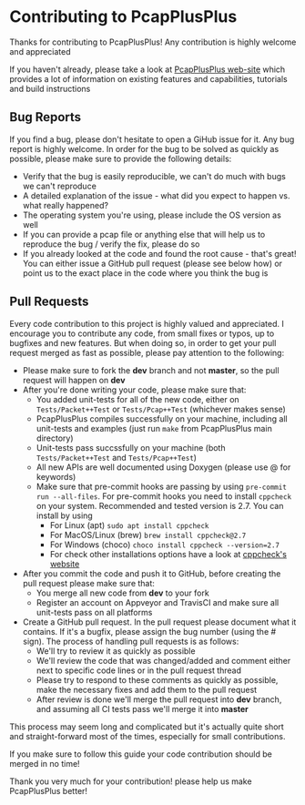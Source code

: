 # Contributing to PcapPlusPlus

Thanks for contributing to PcapPlusPlus! Any contribution is highly welcome and appreciated

If you haven't already, please take a look at [PcapPlusPlus web-site](http://seladb.github.io/PcapPlusPlus-Doc) which provides a lot of information on existing features and capabilities, tutorials and build instructions

## Bug Reports

If you find a bug, please don't hesitate to open a GiHub issue for it. Any bug report is highly welcome. In order for the bug to be solved as quickly as possible, please make sure to provide the following details:
- Verify that the bug is easily reproducible, we can't do much with bugs we can't reproduce
- A detailed explanation of the issue - what did you expect to happen vs. what really happened?
- The operating system you're using, please include the OS version as well
- If you can provide a pcap file or anything else that will help us to reproduce the bug / verify the fix, please do so
- If you already looked at the code and found the root cause - that's great! You can either issue a GitHub pull request (please see below how) or point us to the exact place in the code where you think the bug is

## Pull Requests

Every code contribution to this project is highly valued and appreciated. I encourage you to contribute any code, from small fixes or typos, up to bugfixes and new features. But when doing so, in order to get your pull request merged as fast as possible, please pay attention to the following:
- Please make sure to fork the **dev** branch and not **master**, so the pull request will happen on **dev**
- After you're done writing your code, please make sure that:
   - You added unit-tests for all of the new code, either on `Tests/Packet++Test` or `Tests/Pcap++Test` (whichever makes sense)
   - PcapPlusPlus compiles successfully on your machine, including all unit-tests and examples (just run `make` from PcapPlusPlus main directory)
   - Unit-tests pass succssfully on your machine (both `Tests/Packet++Test` and `Tests/Pcap++Test`)
   - All new APIs are well documented using Doxygen (please use @ for keywords)
   - Make sure that pre-commit hooks are passing by using `pre-commit run --all-files`. For pre-commit hooks you need to install `cppcheck` on your system. Recommended and tested version is 2.7. You can install by using
     - For Linux (apt) `sudo apt install cppcheck`
     - For MacOS/Linux (brew) `brew install cppcheck@2.7`
     - For Windows (choco) `choco install cppcheck --version=2.7`
     - For check other installations options have a look at [cppcheck's website](http://cppcheck.net/)
- After you commit the code and push it to GitHub, before creating the pull request please make sure that:
   - You merge all new code from **dev** to your fork
   - Register an account on Appveyor and TravisCI and make sure all unit-tests pass on all platforms
- Create a GitHub pull request. In the pull request please document what it contains. If it's a bugfix, please assign the bug number (using the # sign). The process of handling pull requests is as follows:
   - We'll try to review it as quickly as possible
   - We'll review the code that was changed/added and comment either next to specific code lines or in the pull request thread
   - Please try to respond to these comments as quickly as possible, make the necessary fixes and add them to the pull request
   - After review is done we'll merge the pull request into **dev** branch, and assuming all CI tests pass we'll merge it into **master**

This process may seem long and complicated but it's actually quite short and straight-forward most of the times, especially for small contributions.

If you make sure to follow this guide your code contribution should be merged in no time!

Thank you very much for your contribution! please help us make PcapPlusPlus better!

